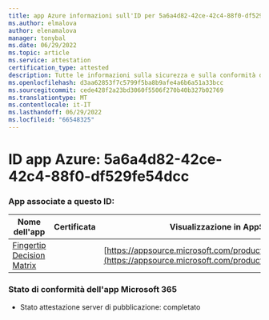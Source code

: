 ```yaml
---
title: app Azure informazioni sull'ID per 5a6a4d82-42ce-42c4-88f0-df529fe54dcc
ms.author: elmalova
author: elenamalova
manager: tonybal
ms.date: 06/29/2022
ms.topic: article
ms.service: attestation
certification_type: attested
description: Tutte le informazioni sulla sicurezza e sulla conformità disponibili per 5a6a4d82-42ce-42c4-88f0-df529fe54dcc.
ms.openlocfilehash: d3aa62853f7c5799f5ba8b9afe4a6b6a51a33bcc
ms.sourcegitcommit: cede428f2a23bd3060f5506f270b40b327b02769
ms.translationtype: MT
ms.contentlocale: it-IT
ms.lasthandoff: 06/29/2022
ms.locfileid: "66548325"
---
```

# <a name="azure-app-id-5a6a4d82-42ce-42c4-88f0-df529fe54dcc"></a>ID app Azure: 5a6a4d82-42ce-42c4-88f0-df529fe54dcc


### <a name="apps-associated-with-this-id"></a>App associate a questo ID:
| **Nome dell'app** | **Certificata** | **Visualizzazione in AppSource** |
|--------------|---------------|-----------------------|
| [Fingertip Decision Matrix](../forward/WA200004070.md) |  | [https://appsource.microsoft.com/product/office/WA200004070](https://appsource.microsoft.com/product/office/WA200004070) |

### <a name="microsoft-365-app-compliance-status"></a>Stato di conformità dell'app Microsoft 365
- Stato attestazione server di pubblicazione: completato
